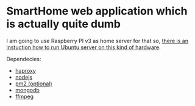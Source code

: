 # SmartHome web application which is actually quite dumb

I am going to use Raspberry PI v3 as home server for that so, [there is an instuction
how to run Ubuntu server on this kind of hardware](/docs/Ubuntu.md).

Dependecies:

- [haproxy](https://haproxy.debian.net/#?distribution=Ubuntu&release=bionic&version=1.8)
- [nodejs](https://github.com/nodesource/distributions/blob/master/README.md#debinstall)
- [pm2 (optional)](https://pm2.io/doc/en/runtime/quick-start/#installation)
- [mongodb](https://medium.com/@mhagemann/how-to-install-mongodb-3-6-on-ubuntu-17-10-ac0bc225e648)
- [ffmpeg](https://ffmpeg.org/download.html#build-linux)
